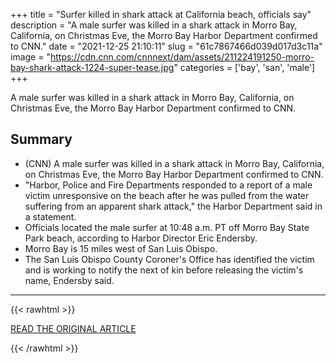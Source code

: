 +++
title = "Surfer killed in shark attack at California beach, officials say"
description = "A male surfer was killed in a shark attack in Morro Bay, California, on Christmas Eve, the Morro Bay Harbor Department confirmed to CNN."
date = "2021-12-25 21:10:11"
slug = "61c7867466d039d017d3c11a"
image = "https://cdn.cnn.com/cnnnext/dam/assets/211224191250-morro-bay-shark-attack-1224-super-tease.jpg"
categories = ['bay', 'san', 'male']
+++

A male surfer was killed in a shark attack in Morro Bay, California, on Christmas Eve, the Morro Bay Harbor Department confirmed to CNN.

## Summary

- (CNN) A male surfer was killed in a shark attack in Morro Bay, California, on Christmas Eve, the Morro Bay Harbor Department confirmed to CNN.
- "Harbor, Police and Fire Departments responded to a report of a male victim unresponsive on the beach after he was pulled from the water suffering from an apparent shark attack," the Harbor Department said in a statement.
- Officials located the male surfer at 10:48 a.m. PT off Morro Bay State Park beach, according to Harbor Director Eric Endersby.
- Morro Bay is 15 miles west of San Luis Obispo.
- The San Luis Obispo County Coroner's Office has identified the victim and is working to notify the next of kin before releasing the victim's name, Endersby said.

---

{{< rawhtml >}}
  <p class="article-category">
    <a target="_blank" href="https://www.cnn.com/2021/12/24/us/morro-bay-shark-attack/index.html">READ THE ORIGINAL ARTICLE</a>
  </p>
{{< /rawhtml >}}
